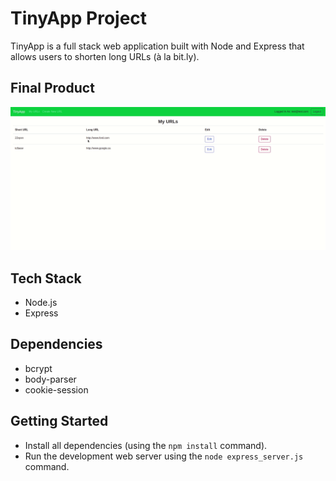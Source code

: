 # TinyApp Project

TinyApp is a full stack web application built with Node and Express that allows users to shorten long URLs (à la bit.ly).

## Final Product

!["gif of final product"](https://github.com/Mohamed-C0DE/tinyapp/blob/master/docs/tinyapp.gif?raw=true)

## Tech Stack
- Node.js
- Express

## Dependencies
- bcrypt
- body-parser
- cookie-session

## Getting Started

- Install all dependencies (using the `npm install` command).
- Run the development web server using the `node express_server.js` command.
